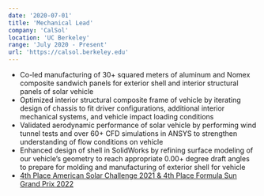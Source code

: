 ```yaml
---
date: '2020-07-01'
title: 'Mechanical Lead'
company: 'CalSol'
location: 'UC Berkeley'
range: 'July 2020 - Present'
url: 'https://calsol.berkeley.edu'
---
```



- Co-led manufacturing of 30+ squared meters of aluminum and Nomex composite sandwich panels for exterior shell and interior structural panels of solar vehicle
- Optimized interior structural composite frame of vehicle by iterating design of chassis to fit driver configurations, additional interior mechanical systems, and vehicle impact loading conditions
- Validated aerodynamic performance of solar vehicle by performing wind tunnel tests and over 60+ CFD simulations in ANSYS to strengthen understanding of flow conditions on vehicle
- Enhanced design of shell in SolidWorks by refining surface modeling of our vehicle’s geometry to reach appropriate 0.00+ degree draft angles to prepare for molding and manufacturing of exterior shell for vehicle
- [4th Place American Solar Challenge 2021 & 4th Place Formula Sun Grand Prix 2022](https://www.americansolarchallenge.org/the-competition/2022-american-solar-challenge/)
